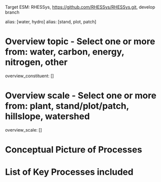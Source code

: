 
Target ESM: RHESSys, https://github.com/RHESSys/RHESSys.git, develop branch 

alias: [water, hydro]
alias: [stand, plot, patch]

# Overview topic - Select one or more from: water, carbon, energy, nitrogen,  other
overview_constituent: []

# Overview scale - Select one or more from: plant, stand/plot/patch, hillslope, watershed
overview_scale: []
# Conceptual Picture of Processes

# List of Key Processes included


